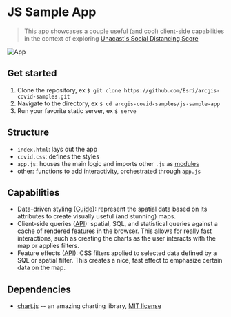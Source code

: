 # JS Sample App
> This app showcases a couple useful (and cool) client-side capabilities in the context of exploring [Unacast's Social Distancing Score](https://www.arcgis.com/home/item.html?id=ab72fb3e9bf24d9594f0b942718bffeb)

![App](https://raw.github.com/Esri/arcgis-covid-samples/master/covid-js-example.png)

## Get started

1. Clone the repository, ex `$ git clone https://github.com/Esri/arcgis-covid-samples.git`
2. Navigate to the directory, ex `$ cd arcgis-covid-samples/js-sample-app`
3. Run your favorite static server, ex `$ serve`

## Structure

* `index.html`: lays out the app
* `covid.css`: defines the styles
* `app.js`: houses the main logic and imports other `.js` as [modules](https://developer.mozilla.org/en-US/docs/Web/JavaScript/Guide/Modules)
* other: functions to add interactivity, orchestrated through `app.js`

## Capabilities

* Data-driven styling ([Guide](https://developers.arcgis.com/javascript/latest/guide/visualization-overview/)): represent the spatial data based on its attributes to create visually useful (and stunning) maps.
* Client-side queries ([API](https://developers.arcgis.com/javascript/latest/api-reference/esri-views-layers-FeatureLayerView.html#queryFeatures)): spatial, SQL, and statistical queries against a cache of rendered features in the browser. This allows for really fast interactions, such as creating the charts as the user interacts with the map or applies filters.
* Feature effects ([API](https://developers.arcgis.com/javascript/latest/api-reference/esri-views-layers-support-FeatureEffect.html)): CSS filters applied to selected data defined by a SQL or spatial filter. This creates a nice, fast effect to emphasize certain data on the map.

## Dependencies

* [chart.js](https://www.chartjs.org/) -- an amazing charting library, [MIT license](https://www.chartjs.org/docs/latest/notes/license.html)

